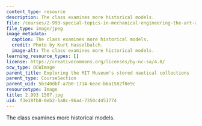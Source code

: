 ```yaml
---
content_type: resource
description: The class examines more historical models.
file: /courses/2-993-special-topics-in-mechanical-engineering-the-art-and-science-of-boat-design-january-iap-2007/f3e18fb80eb21a8c96a47350c4451774_29931507.jpg
file_type: image/jpeg
image_metadata:
  caption: The class examines more historical models.
  credit: Photo by Kurt Hasselbalch.
  image-alt: The class examines more historical models.
learning_resource_types: []
license: https://creativecommons.org/licenses/by-nc-sa/4.0/
ocw_type: OCWImage
parent_title: Exploring the MIT Museum's stored nautical collections
parent_type: CourseSection
parent_uid: 5b340dbf-a7b0-1714-6eae-b6a1582f0e9c
resourcetype: Image
title: 2.993 1507.jpg
uid: f3e18fb8-0eb2-1a8c-96a4-7350c4451774
---
```

The class examines more historical models.